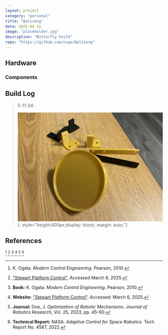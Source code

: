 ```yaml
---
layout: project
category: "personal"
title: "Balisong"
date: 2025-04-15
image: "placeholder.jpg"
description: "Butterfly knife"
repo: "https://github.com/nzge/Balisong"
---
```


## Hardware

### Components


## Build Log

> 5-11-24: 
>
> ![Alt text](/assets/media/capstone-robot_media/prints.JPG){: 
style="height:400px;display: block; margin: auto;"}


## References

[^1]: K. Ogata. *Modern Control Engineering*. Pearson, 2010.  
[^2]: ["Stewart Platform Control"](https://example.com), Accessed March 6, 2025.  
[^3]: **Book:** K. Ogata. *Modern Control Engineering*. Pearson, 2010.  
[^4]: **Website:** ["Stewart Platform Control"](https://example.com). Accessed: March 6, 2025.  
[^5]: **Journal:** Doe, J. *Optimization of Robotic Mechanisms*. *Journal of Robotics Research*, Vol. 25, 2023, pp. 45-60.  
[^6]: **Technical Report:** NASA. *Adaptive Control for Space Robotics*. Tech Report No. 4567, 2022.  

<!-- Hidden references trigger the footnote rendering -->
<span id="hidden-references"> [^1] [^2] [^3] [^4] [^5] [^6]</span>